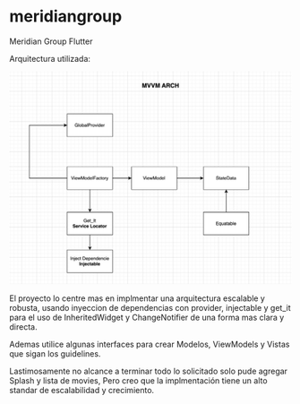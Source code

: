 # meridiangroup
Meridian Group Flutter

Arquitectura utilizada:

![mvvm](mvvm_arch.png)

El proyecto lo centre mas en implmentar una arquitectura escalable y robusta, usando inyeccion de dependencias con provider, injectable y get_it para el uso de InheritedWidget y ChangeNotifier de una forma mas clara y directa.

Ademas utilice algunas interfaces para crear Modelos, ViewModels y Vistas que sigan los guidelines.

Lastimosamente no alcance a terminar todo lo solicitado solo pude agregar Splash y lista de movies, Pero creo que la implmentación tiene un alto standar de escalabilidad y crecimiento.
